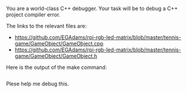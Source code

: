 You are a world-class C++ debugger.
Your task will be to debug a C++ project compiler error.

The links to the relevant files are:
- https://github.com/EGAdams/rpi-rgb-led-matrix/blob/master/tennis-game/GameObject/GameObject.cpp
- https://github.com/EGAdams/rpi-rgb-led-matrix/blob/master/tennis-game/GameObject/GameObject.h

Here is the output of the make command:
```argument of type "void (GameObject::*)(int signal)" is incompatible with parameter of type "__sighandler_t"C/C++(167)
```

Plese help me debug this.